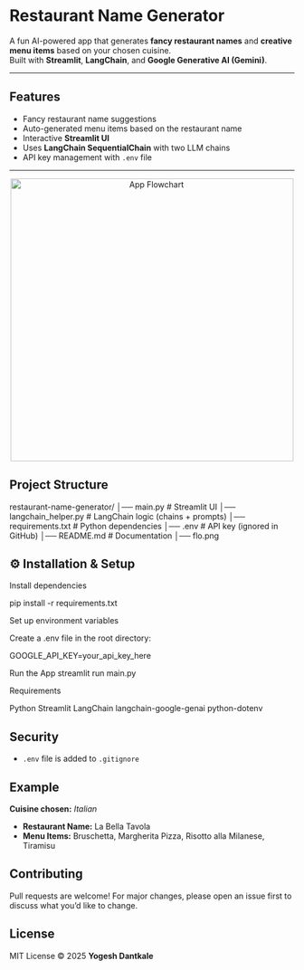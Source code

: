 #  Restaurant Name Generator  

A fun AI-powered app that generates **fancy restaurant names** and **creative menu items** based on your chosen cuisine.  
Built with **Streamlit**, **LangChain**, and **Google Generative AI (Gemini)**.  

---

##  Features
-  Fancy restaurant name suggestions  
-  Auto-generated menu items based on the restaurant name  
-  Interactive **Streamlit UI**  
-  Uses **LangChain SequentialChain** with two LLM chains  
-  API key management with `.env` file  

---

<p align="center">
  <img src="assets/flochart.png" alt="App Flowchart" width="500"/>
</p>


##  Project Structure
restaurant-name-generator/
│── main.py # Streamlit UI
│── langchain_helper.py # LangChain logic (chains + prompts)
│── requirements.txt # Python dependencies
│── .env # API key (ignored in GitHub)
│── README.md # Documentation
│── flo.png

## ⚙️ Installation & Setup

Install dependencies

pip install -r requirements.txt


Set up environment variables

Create a .env file in the root directory:

GOOGLE_API_KEY=your_api_key_here

Run the App
streamlit run main.py

Requirements

Python 
Streamlit
LangChain
langchain-google-genai
python-dotenv

##  Security
- `.env` file is added to `.gitignore`  

##  Example
**Cuisine chosen:** *Italian*  

-  **Restaurant Name:** La Bella Tavola  
-  **Menu Items:** Bruschetta, Margherita Pizza, Risotto alla Milanese, Tiramisu  

##  Contributing
Pull requests are welcome! For major changes, please open an issue first to discuss what you’d like to change.  

##  License
MIT License © 2025 **Yogesh Dantkale**  